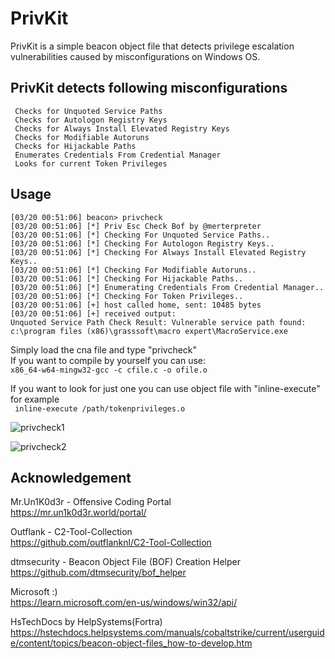 # PrivKit
PrivKit is a simple beacon object file that detects privilege escalation vulnerabilities caused by misconfigurations on Windows OS.

## PrivKit detects following misconfigurations

```
 Checks for Unquoted Service Paths
 Checks for Autologon Registry Keys
 Checks for Always Install Elevated Registry Keys
 Checks for Modifiable Autoruns
 Checks for Hijackable Paths
 Enumerates Credentials From Credential Manager
 Looks for current Token Privileges
 ```
 
 ## Usage
 
```
[03/20 00:51:06] beacon> privcheck
[03/20 00:51:06] [*] Priv Esc Check Bof by @merterpreter
[03/20 00:51:06] [*] Checking For Unquoted Service Paths..
[03/20 00:51:06] [*] Checking For Autologon Registry Keys..
[03/20 00:51:06] [*] Checking For Always Install Elevated Registry Keys..
[03/20 00:51:06] [*] Checking For Modifiable Autoruns..
[03/20 00:51:06] [*] Checking For Hijackable Paths..
[03/20 00:51:06] [*] Enumerating Credentials From Credential Manager..
[03/20 00:51:06] [*] Checking For Token Privileges..
[03/20 00:51:06] [+] host called home, sent: 10485 bytes
[03/20 00:51:06] [+] received output:
Unquoted Service Path Check Result: Vulnerable service path found: c:\program files (x86)\grasssoft\macro expert\MacroService.exe
```

 Simply load the cna file and type "privcheck"<br>
 If you want to compile by yourself you can use:<br>
```x86_64-w64-mingw32-gcc -c cfile.c -o ofile.o```

If you want to look for just one you can use object file with "inline-execute" for example<br>
``` inline-execute /path/tokenprivileges.o```

![privcheck1](https://user-images.githubusercontent.com/48562581/226249192-84da03d5-435a-4da0-a6e6-4c451d2403e4.PNG)

![privcheck2](https://user-images.githubusercontent.com/48562581/226249135-a2444998-8c4f-4783-9b60-726c887032e4.PNG)

 ## Acknowledgement
 
 Mr.Un1K0d3r - Offensive Coding Portal <br>
https://mr.un1k0d3r.world/portal/

Outflank - C2-Tool-Collection<br>
https://github.com/outflanknl/C2-Tool-Collection

dtmsecurity - Beacon Object File (BOF) Creation Helper<br>
https://github.com/dtmsecurity/bof_helper

Microsoft :) <br>
https://learn.microsoft.com/en-us/windows/win32/api/

HsTechDocs by HelpSystems(Fortra)<br>
https://hstechdocs.helpsystems.com/manuals/cobaltstrike/current/userguide/content/topics/beacon-object-files_how-to-develop.htm


